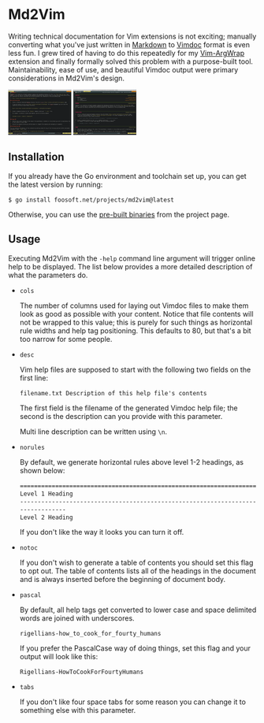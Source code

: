 # Md2Vim

Writing technical documentation for Vim extensions is not exciting; manually converting what you've just written in
[Markdown](https://daringfireball.net/projects/markdown/) to
[Vimdoc](http://vimdoc.sourceforge.net/htmldoc/usr_toc.html) format is even less fun. I grew tired of having to do this
repeatedly for my [Vim-ArgWrap](https://foosoft.net/projects/vim-argwrap/) extension and finally formally solved this
problem with a purpose-built tool. Maintainability, ease of use, and beautiful Vimdoc output were primary considerations
in Md2Vim's design.

[![Markdown source file](img/markdown-thumb.png)](img/markdown.png)
[![Vimdoc target file](img/vimdoc-thumb.png)](img/vimdoc.png)

## Installation

If you already have the Go environment and toolchain set up, you can get the latest version by running:

```
$ go install foosoft.net/projects/md2vim@latest
```

Otherwise, you can use the [pre-built binaries](https://github.com/FooSoft/md2vim/releases) from the project page.

## Usage

Executing Md2Vim with the `-help` command line argument will trigger online help to be displayed. The list below
provides a more detailed description of what the parameters do.

*   `cols`

    The number of columns used for laying out Vimdoc files to make them look as good as possible with your content.
    Notice that file contents will not be wrapped to this value; this is purely for such things as horizontal rule
    widths and help tag positioning. This defaults to 80, but that's a bit too narrow for some people.

*   `desc`

    Vim help files are supposed to start with the following two fields on the first line:

    ```
    filename.txt Description of this help file's contents
    ```

    The first field is the filename of the generated Vimdoc help file; the second is the description can you provide
    with this parameter.

    Multi line description can be written using `\n`.

*   `norules`

    By default, we generate horizontal rules above level 1-2 headings, as shown below:

    ```
    ================================================================================
    Level 1 Heading
    --------------------------------------------------------------------------------
    Level 2 Heading
    ```
    If you don't like the way it looks you can turn it off.

*   `notoc`

    If you don't wish to generate a table of contents you should set this flag to opt out. The table of contents lists
    all of the headings in the document and is always inserted before the beginning of document body.

*   `pascal`

    By default, all help tags get converted to lower case and space delimited words are joined with underscores.

    ```
    rigellians-how_to_cook_for_fourty_humans
    ```

    If you prefer the PascalCase way of doing things, set this flag and your output will look like this:

    ```
    Rigellians-HowToCookForFourtyHumans
    ```

*   `tabs`

    If you don't like four space tabs for some reason you can change it to something else with this parameter.
